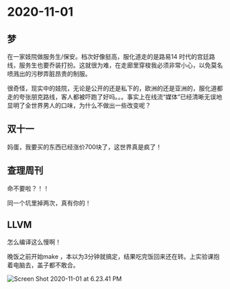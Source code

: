 # 2020-11-01

## 梦

在一家妓院做服务生/保安。档次好像挺高，服化道走的是路易14 时代的宫廷路线，服务生也要乔装打扮。这就很为难，在走廊里穿梭我必须非常小心，以免莫名喷溅出的污秽弄脏昂贵的制服。

很奇怪，现实中的妓院，无论是公开的还是私下的，欧洲的还是亚洲的，服化道都走的夸张朋克路线，客人都被吓跑了好吗。。。事实上在线流“媒体”已经清晰无误地显明了全世界男人的口味，为什么不做出一些改变呢？

## 双十一

妈蛋，我要买的东西已经涨价700块了，这世界真是疯了！

## 查理周刊

命不要啦？！！

同一个坑里掉两次，真有你的！

## LLVM

怎么编译这么慢啊！

晚饭之前开始make ，本以为3分钟就搞定，结果吃完饭回来还在转。上实验课抱着电脑去，盖子都不敢合。



![Screen Shot 2020-11-01 at 6.23.41 PM](https://tva1.sinaimg.cn/large/0081Kckwgy1gk9uh7trcgj31a00b61b7.jpg)
